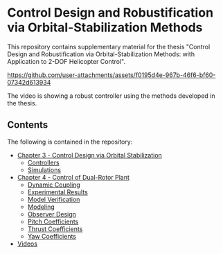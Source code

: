# Control Design and Robustification via Orbital-Stabilization Methods
This repository contains supplementary material for the thesis "Control Design and Robustification via Orbital-Stabilization Methods: with Application to 2-DOF Helicopter Control".


https://github.com/user-attachments/assets/f0195d4e-967b-46f6-bf60-07342d613934

The video is showing a robust controller using the methods developed in the thesis.

## Contents

The following is contained in the repository:
- [Chapter 3 - Control Design via Orbital Stabilization](Chapter%203%20-%20Control%20Design%20via%20Orbital%20Stabilization/Chapter%203.md)
    - [Controllers](Chapter%203%20-%20Control%20Design%20via%20Orbital%20Stabilization/Controllers/Controllers.md)
    - [Simulations](Chapter%203%20-%20Control%20Design%20via%20Orbital%20Stabilization/Simulations/Simulations.md)
- [Chapter 4 - Control of Dual-Rotor Plant](Chapter%204%20-%20Control%20of%20Dual-Rotor%20Plant/Chapter%204.md)
    - [Dynamic Coupling](Chapter%204%20-%20Control%20of%20Dual-Rotor%20Plant/Dynamic%20Coupling/Dynamic%20Coupling.md)
    - [Experimental Results](Chapter%204%20-%20Control%20of%20Dual-Rotor%20Plant/Experimental%20Results/Experimental%20Results.md)
    - [Model Verification](Chapter%204%20-%20Control%20of%20Dual-Rotor%20Plant/Model%20Verification/Model%20Verification.md)
    - [Modeling](Chapter%204%20-%20Control%20of%20Dual-Rotor%20Plant/Modeling/Modeling.md)
    - [Observer Design](Chapter%204%20-%20Control%20of%20Dual-Rotor%20Plant/Observer%20Design/Observer%20Design.md)
    - [Pitch Coefficients](Chapter%204%20-%20Control%20of%20Dual-Rotor%20Plant/Pitch%20Coefficients/Pitch%20Coefficients.md)
    - [Thrust Coefficients](Chapter%204%20-%20Control%20of%20Dual-Rotor%20Plant/Thrust%20Coefficients/Thrust%20Coefficients.md)
    - [Yaw Coefficients](Chapter%204%20-%20Control%20of%20Dual-Rotor%20Plant/Yaw%20Coefficients/Yaw%20Coefficients.md)
- [Videos](Videos/Videos.md)

